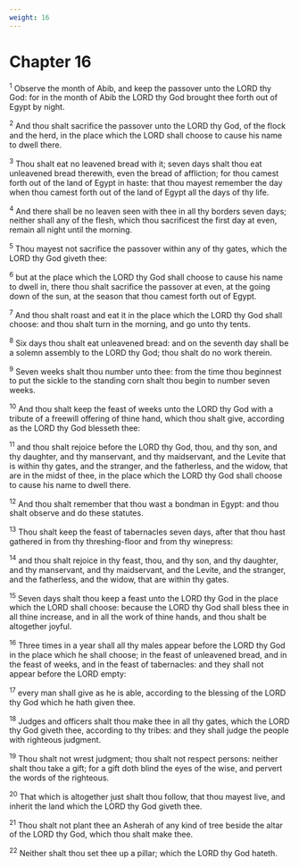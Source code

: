 ```yaml
---
weight: 16
---
```


# Chapter 16

<sup>1</sup> Observe the month of Abib, and keep the passover unto the LORD thy God: for in the month of Abib the LORD thy God brought thee forth out of Egypt by night. 

<sup>2</sup> And thou shalt sacrifice the passover unto the LORD thy God, of the flock and the herd, in the place which the LORD shall choose to cause his name to dwell there. 

<sup>3</sup> Thou shalt eat no leavened bread with it; seven days shalt thou eat unleavened bread therewith, even the bread of affliction; for thou camest forth out of the land of Egypt in haste: that thou mayest remember the day when thou camest forth out of the land of Egypt all the days of thy life. 

<sup>4</sup> And there shall be no leaven seen with thee in all thy borders seven days; neither shall any of the flesh, which thou sacrificest the first day at even, remain all night until the morning. 

<sup>5</sup> Thou mayest not sacrifice the passover within any of thy gates, which the LORD thy God giveth thee: 

<sup>6</sup> but at the place which the LORD thy God shall choose to cause his name to dwell in, there thou shalt sacrifice the passover at even, at the going down of the sun, at the season that thou camest forth out of Egypt. 

<sup>7</sup> And thou shalt roast and eat it in the place which the LORD thy God shall choose: and thou shalt turn in the morning, and go unto thy tents. 

<sup>8</sup> Six days thou shalt eat unleavened bread: and on the seventh day shall be a solemn assembly to the LORD thy God; thou shalt do no work therein. 

<sup>9</sup> Seven weeks shalt thou number unto thee: from the time thou beginnest to put the sickle to the standing corn shalt thou begin to number seven weeks. 

<sup>10</sup> And thou shalt keep the feast of weeks unto the LORD thy God with a tribute of a freewill offering of thine hand, which thou shalt give, according as the LORD thy God blesseth thee: 

<sup>11</sup> and thou shalt rejoice before the LORD thy God, thou, and thy son, and thy daughter, and thy manservant, and thy maidservant, and the Levite that is within thy gates, and the stranger, and the fatherless, and the widow, that are in the midst of thee, in the place which the LORD thy God shall choose to cause his name to dwell there. 

<sup>12</sup> And thou shalt remember that thou wast a bondman in Egypt: and thou shalt observe and do these statutes. 

<sup>13</sup> Thou shalt keep the feast of tabernacles seven days, after that thou hast gathered in from thy threshing-floor and from thy winepress: 

<sup>14</sup> and thou shalt rejoice in thy feast, thou, and thy son, and thy daughter, and thy manservant, and thy maidservant, and the Levite, and the stranger, and the fatherless, and the widow, that are within thy gates. 

<sup>15</sup> Seven days shalt thou keep a feast unto the LORD thy God in the place which the LORD shall choose: because the LORD thy God shall bless thee in all thine increase, and in all the work of thine hands, and thou shalt be altogether joyful. 

<sup>16</sup> Three times in a year shall all thy males appear before the LORD thy God in the place which he shall choose; in the feast of unleavened bread, and in the feast of weeks, and in the feast of tabernacles: and they shall not appear before the LORD empty: 

<sup>17</sup> every man shall give as he is able, according to the blessing of the LORD thy God which he hath given thee. 

<sup>18</sup> Judges and officers shalt thou make thee in all thy gates, which the LORD thy God giveth thee, according to thy tribes: and they shall judge the people with righteous judgment. 

<sup>19</sup> Thou shalt not wrest judgment; thou shalt not respect persons: neither shalt thou take a gift; for a gift doth blind the eyes of the wise, and pervert the words of the righteous. 

<sup>20</sup> That which is altogether just shalt thou follow, that thou mayest live, and inherit the land which the LORD thy God giveth thee. 

<sup>21</sup> Thou shalt not plant thee an Asherah of any kind of tree beside the altar of the LORD thy God, which thou shalt make thee. 

<sup>22</sup> Neither shalt thou set thee up a pillar; which the LORD thy God hateth. 


